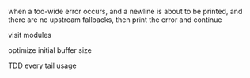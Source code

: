 when a too-wide error occurs,
and a newline is about to be printed,
and there are no upstream fallbacks,
then print the error and continue


visit modules


optimize initial buffer size


TDD every tail usage